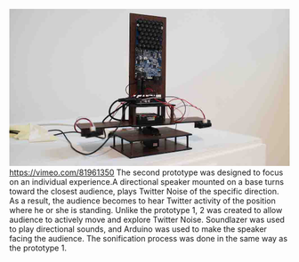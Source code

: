 ![Prototype #2](project_images/cover.jpg?raw=true "Prototype #2")
https://vimeo.com/81961350
The second prototype was designed to focus on an individual experience.A directional speaker mounted on a base turns toward the closest audience, plays Twitter Noise of the specific direction. As a result, the audience becomes to hear Twitter activity of the position where he or she is standing. Unlike the prototype 1, 2 was created to allow audience to actively move and explore Twitter Noise. 
Soundlazer was used to play directional sounds, and Arduino was used to make the speaker facing the audience. The sonification process was done in the same way as the prototype 1.



